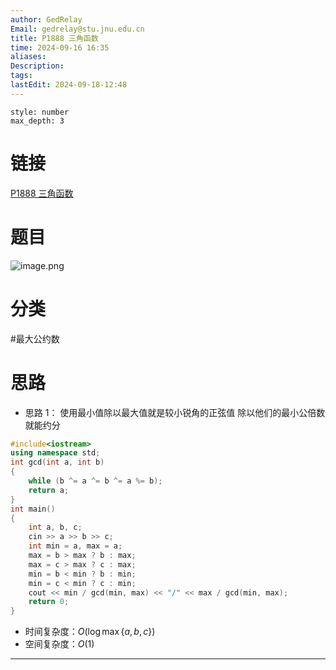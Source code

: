 ```yaml
---
author: GedRelay
Email: gedrelay@stu.jnu.edu.cn
title: P1888 三角函数
time: 2024-09-16 16:35
aliases: 
Description: 
tags: 
lastEdit: 2024-09-18-12:48
---
```


```toc
style: number
max_depth: 3
```

# 链接
[P1888 三角函数](https://www.luogu.com.cn/problem/P1888) 
 
# 题目
![image.png](https://ged-pic-bed.oss-cn-guangzhou.aliyuncs.com/img/202409161635030.png)


# 分类
#最大公约数 

# 思路
- 思路 1：
使用最小值除以最大值就是较小锐角的正弦值
除以他们的最小公倍数就能约分


```cpp
#include<iostream>
using namespace std;
int gcd(int a, int b) 
{
	while (b ^= a ^= b ^= a %= b);
	return a;
}
int main()
{
	int a, b, c;
	cin >> a >> b >> c;
	int min = a, max = a;
	max = b > max ? b : max;
	max = c > max ? c : max;
	min = b < min ? b : min;
	min = c < min ? c : min;
	cout << min / gcd(min, max) << "/" << max / gcd(min, max);
	return 0;
}
```


- 时间复杂度：${O\left( \log \max\{ a,b,c \}  \right)  }$
- 空间复杂度：${O\left( 1 \right)  }$ 


---

